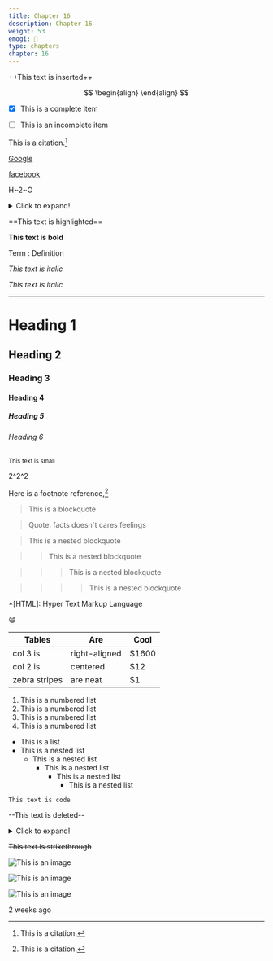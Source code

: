 ```yaml
---
title: Chapter 16
description: Chapter 16
weight: 53
emogi: 🤢
type: chapters
chapter: 16
---
```



++This text is inserted++


$$
\begin{align}
\end{align}
$$


- [x] This is a complete item
- [ ] This is an incomplete item


This is a citation.[^1]
[^1]: This is a citation.


[Google](https://www.google.com)

[facebook](https://www.facebook.com "This is a title")


H~2~O


<details>
<summary>Click to expand!</summary>
</details>


==This text is highlighted==


**This text is bold**


Term
: Definition


*This text is italic*

_This text is italic_


---


# Heading 1 
## Heading 2 
### Heading 3 
#### Heading 4 
##### Heading 5 
###### Heading 6 


<sub>This text is small</sub>


2^2^2


Here is a footnote reference,[^1]
[^1]: And here is the footnote.


> This is a blockquote

> Quote: facts doesn`t cares feelings 

> This is a nested blockquote

>> This is a nested blockquote

>>> This is a nested blockquote

>>>> This is a nested blockquote


*[HTML]: Hyper Text Markup Language


:smile:


| Tables | Are | Cool |
| --- | --- | --- |
| col 3 is | right-aligned | $1600 |
| col 2 is | centered | $12 |
| zebra stripes | are neat | $1 |


1. This is a numbered list
2. This is a numbered list
3. This is a numbered list
4. This is a numbered list
- This is a list
- This is a nested list
	- This is a nested list
		- This is a nested list
			- This is a nested list
				- This is a nested list


`This text is code`


--This text is deleted--


<details>
<summary>Click to expand!</summary>
</details>


~~This text is strikethrough~~


![This is an image](https://www.google.com/images/branding/googlelogo/1x/googlelogo_color_272x92dp.png)

![This is an image](https://images.pexels.com/photos/14980905/pexels-photo-14980905.jpeg "This is a title")

![This is an image](https://images.pexels.com/photos/1612351/pexels-photo-1612351.jpeg)


<time datetime="2013-04-06T12:32+00:00">2 weeks ago</time>
